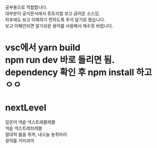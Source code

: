 공부용으로 적합합니다. <br>
대부분이 공식문서에서 튜토리얼 보고 긁어온 소스임. <br>
차후에도 보고 이해하기 편하도록 주석 달기로 했습니다. <br>
보고 이해안되면 알기쉬운 용어를 사용해서 재수정 바랍니다. <br>

vsc에서 yarn build <br>
npm run dev 바로 돌리면 됨. <br>
dependency 확인 후 npm install 하고 ㅇㅇ <br>
=======
# nextLevel 
암온어 넥슽 넥스트레블레블 <br>
넥슽 넥스트레브레블 <br>
절대적 룰을 쥐켜, 내소늘 놓취마러 <br>
광야를 거러과아 <br>